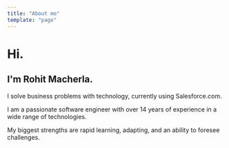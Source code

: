 ```yaml
---
title: "About me"
template: "page"
---
```


# Hi.
## I'm Rohit Macherla.

I solve business problems with technology, currently using Salesforce.com.

I am a passionate software engineer with over 14 years of experience in a wide range of technologies.

My biggest strengths are rapid learning, adapting, and an ability to foresee challenges.
